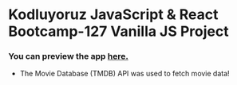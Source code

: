 # Kodluyoruz JavaScript & React Bootcamp-127 Vanilla JS Project

### You can preview the app [here.](https://nervous-northcutt-09cabd.netlify.app/)

- The Movie Database (TMDB) API was used to fetch movie data!
